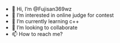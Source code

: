 - 👋 Hi, I’m @Fujisan369wz
- 👀 I’m interested in online judge for contest
- 🌱 I’m currently learning c++
- 💞️ I’m looking to collaborate
- 📫 How to reach me?

<!---
Fujisan369wz/Fujisan369wz is a ✨ special ✨ repository because its `README.md` (this file) appears on your GitHub profile.
You can click the Preview link to take a look at your changes.
--->
